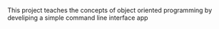 This project teaches the concepts of object oriented programming by  develiping a simple command line interface app